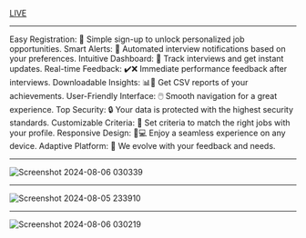 [LIVE](https://placement-cell-jzpl.onrender.com)

-------------------------------------------

Easy Registration: 🚀 Simple sign-up to unlock personalized job opportunities.
Smart Alerts: 📆 Automated interview notifications based on your preferences.
Intuitive Dashboard: 🎯 Track interviews and get instant updates.
Real-time Feedback: ✔️❌ Immediate performance feedback after interviews.
Downloadable Insights: 📊💼 Get CSV reports of your achievements.
User-Friendly Interface: 🖱️ Smooth navigation for a great experience.
Top Security: 🔒 Your data is protected with the highest security standards.
Customizable Criteria: 🎯 Set criteria to match the right jobs with your profile.
Responsive Design: 📱💻 Enjoy a seamless experience on any device.
Adaptive Platform: 🔄 We evolve with your feedback and needs.

---------------------------------------------


![Screenshot 2024-08-06 030339](https://github.com/user-attachments/assets/a8d510f2-c7fa-41dd-be27-9bd1d43d4968)

--------------------

![Screenshot 2024-08-05 233910](https://github.com/user-attachments/assets/30db20e7-4eff-4f2f-ba9c-85a82cc2e2bf)

---------------------------

![Screenshot 2024-08-06 030219](https://github.com/user-attachments/assets/67c872c1-45c3-49e4-941b-764c9b17863a)
